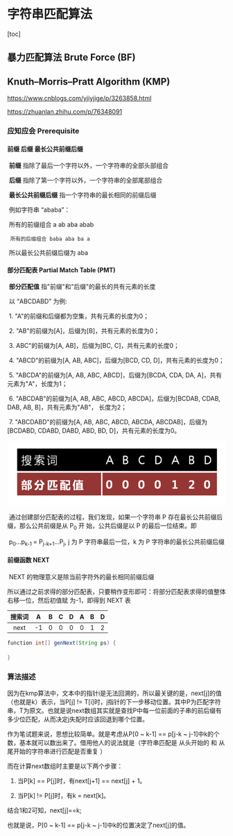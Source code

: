# 字符串匹配算法

[toc]

## 暴力匹配算法 Brute Force (BF)



## Knuth–Morris–Pratt Algorithm (KMP)

https://www.cnblogs.com/yjiyjige/p/3263858.html

https://zhuanlan.zhihu.com/p/76348091

### 应知应会 Prerequisite

#### 前缀 后缀 最长公共前缀后缀

​	**前缀** 指除了最后一个字符以外，一个字符串的全部头部组合

​	**后缀** 指除了第一个字符以外，一个字符串的全部尾部组合

​	**最长公共前缀后缀** 指一个字符串的最长相同的前缀后缀

​    	例如字符串 “ababa”：

​    	所有的前缀组合 a ab aba abab

   	 所有的后缀组合 baba aba ba a

​		所以最长公共前缀后缀为 aba

#### 部分匹配表 Partial Match Table (PMT)

​	**部分匹配值** 指"前缀"和"后缀"的最长的共有元素的长度

​	以 “ABCDABD” 为例:

​		1. "A"的前缀和后缀都为空集，共有元素的长度为0；

​		2. "AB"的前缀为[A]，后缀为[B]，共有元素的长度为0；

​		3. ABC"的前缀为[A, AB]，后缀为[BC, C]，共有元素的长度0；

​		4. "ABCD"的前缀为[A, AB, ABC]，后缀为[BCD, CD, D]，共有元素的长度为0；

​		5. "ABCDA"的前缀为[A, AB, ABC, ABCD]，后缀为[BCDA, CDA, DA, A]，共有元素为"A"，长度为1；

​		6. "ABCDAB"的前缀为[A, AB, ABC, ABCD, ABCDA]，后缀为[BCDAB, CDAB, DAB, AB, B]，共有元素为"AB"，		    长度为2；

​		7. "ABCDABD"的前缀为[A, AB, ABC, ABCD, ABCDA, ABCDAB]，后缀为[BCDABD, CDABD, DABD, ABD, BD,       			D]，共有元素的长度为0。

![img](./assets/pmt.png)

​	通过创建部分匹配表的过程，我们发现，如果一个字符串 P 存在最长公共前缀后缀，那么公共前缀是从 P<sub>0</sub> 开	   	始，公共后缀是以 P 的最后一位结束。即

​	p<sub>0</sub>...p<sub>k-1 </sub>= P<sub>j-k+1</sub>…P<sub>j</sub>, j 为 P 字符串最后一位，k 为 P 字符串的最长公共前缀后缀

#### 前缀函数 NEXT

​	NEXT 的物理意义是除当前字符外的最长相同前缀后缀

​	所以通过之前求得的部分匹配表，只要稍作变形即可：将部分匹配表求得的值整体右移一位，然后初值赋	     	为-1，即得到 NEXT 表

| 搜索词 |  A   |  B   |  C   |  D   |  A   |  B   |  D   |
| :----: | :--: | :--: | :--: | :--: | :--: | :--: | :--: |
|  next  |  -1  |  0   |  0   |  0   |  0   |  1   |  2   |

```java
function int[] genNext(String ps) {
  
}
```



### 算法描述











因为在kmp算法中，文本中的指针i是无法回溯的，所以最关键的是，next[j]的值（也就是k）表示，当P[j] != T[i]时，j指针的下一步移动位置。其中P为匹配字符串，T为原文。也就是说next数组其实就是查找P中每一位前面的子串的前后缀有多少位匹配，从而决定j失配时应该回退到哪个位置。

作为笔试题来说，思想比较简单。就是考虑从P[0 ~ k-1] == p[j-k ~ j-1]中k的个数，基本就可以数出来了。借用他人的说法就是（字符串匹配是 从头开始的 和 从尾开始的字符串进行匹配是否重复 ）





而在计算next数组时主要是以下两个步骤：

1. 当P[k] == P[j]时，有next[j+1] == next[j] + 1。

2. 当P[k] != P[j]时，有k = next[k]。

结合1和2可知，next[j]==k;

也就是说，P[0 ~ k-1] == p[j-k ~ j-1]中k的位置决定了next[j]的值。